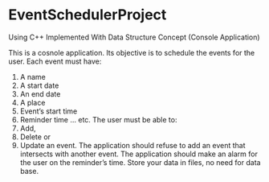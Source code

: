 # EventSchedulerProject
Using C++ Implemented With Data Structure Concept (Console Application)

This is a cosnole  application. Its objective is to schedule the events for the user.
Each event must have:
1. A name
2. A start date
3. An end date
4. A place
5. Event’s start time
6. Reminder time … etc.
The user must be able to:
1. Add,
2. Delete or
3. Update an event.
The application should refuse to add an event that intersects with another event.
The application should make an alarm for the user on the reminder’s time.
Store your data in files, no need for data base.
